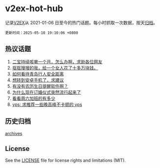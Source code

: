 # v2ex-hot-hub

 记录[V2EX](https://www.v2ex.com/)从 2021-01-06 日至今的热门话题。每小时抓取一次数据，按天[归档](archives)。

`更新时间：2025-05-10 19:10:06 +0800`

## 热议话题

1. [二宝持续咳嗽一个月，怎么办啊，求助各位网友](https://www.v2ex.com/t/1130809)
1. [抠抠搜搜的我，给一个女人花了十多万块钱。](https://www.v2ex.com/t/1130863)
1. [如何看待青岛行人安全距离](https://www.v2ex.com/t/1130812)
1. [想转到安卓手机了，求建议](https://www.v2ex.com/t/1130815)
1. [有没有农历生日提醒软件啊？](https://www.v2ex.com/t/1130778)
1. [为什么现在订婚仪式突然流行起来了](https://www.v2ex.com/t/1130836)
1. [看看周六加班的有多少](https://www.v2ex.com/t/1130852)
1. [vps: 求推荐一些晚高峰不卡顿的 vps](https://www.v2ex.com/t/1130777)

## 历史归档

[archives](archives)

## License

See the [LICENSE](LICENSE) file for license rights and limitations (MIT).
